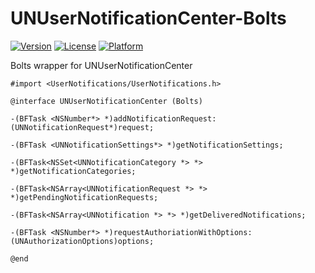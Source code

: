 # UNUserNotificationCenter-Bolts
[![Version](https://img.shields.io/cocoapods/v/UNUserNotificationCenter+Bolts.svg?style=flat)](http://cocoadocs.org/docsets/UNUserNotificationCenter+Bolts)
[![License](https://img.shields.io/cocoapods/l/UNUserNotificationCenter+Bolts.svg?style=flat)](http://cocoadocs.org/docsets/UNUserNotificationCenter+Bolts)
[![Platform](https://img.shields.io/cocoapods/p/UNUserNotificationCenter+Bolts.svg?style=flat)](http://cocoadocs.org/docsets/UNUserNotificationCenter+Bolts)

Bolts wrapper for UNUserNotificationCenter


```objc
#import <UserNotifications/UserNotifications.h>

@interface UNUserNotificationCenter (Bolts)

-(BFTask <NSNumber*> *)addNotificationRequest:(UNNotificationRequest*)request;

-(BFTask <UNNotificationSettings*> *)getNotificationSettings;

-(BFTask<NSSet<UNNotificationCategory *> *> *)getNotificationCategories;

-(BFTask<NSArray<UNNotificationRequest *> *> *)getPendingNotificationRequests;

-(BFTask<NSArray<UNNotification *> *> *)getDeliveredNotifications;

-(BFTask <NSNumber*> *)requestAuthoriationWithOptions:(UNAuthorizationOptions)options;

@end
```
